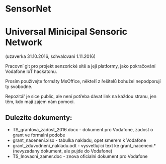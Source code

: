 # SensorNet
Universal Minicipal Sensoric Network 
======================
(uzaverka 31.10.2016, schvalovani 1.11.2016)

Pracovní git pro projekt senzorické sítě a její platformy, jako pokračování Vodafone IoT hackatonu.

Prosím používejte formáty MsOffice, někteří z řešitelů bohužel nepodporují ty svobodné.

Repozitář je sice public, ale není potřeba dávat link na každou stranu, jen těm, kdo mají zájem nám pomoci.



Dulezite dokumenty:
------------------- 
- TS_grantova_zadost_2016.docx - dokument pro Vodafone, zadost o grant ve formalni podobe
- grant_naceneni.xlsx - tabulka nakladu, opet smerem k Vodafone
- grant_zduvodneni_nakladu.odt - vysvetlujici text ke grant_naceneni.* (nevyzadany dokument, ale pujde do Vodafone)
- TS_Inovacni_zamer.doc - znova oficialni dokument pro Vodafone





